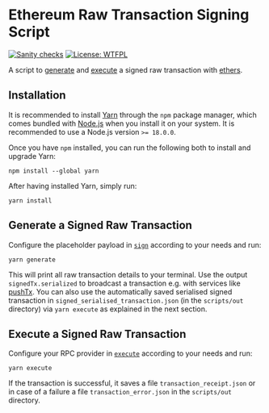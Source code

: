 # Ethereum Raw Transaction Signing Script

[![Sanity checks](https://github.com/pcaversaccio/raw-tx/actions/workflows/checks.yml/badge.svg)](https://github.com/pcaversaccio/raw-tx/actions/workflows/checks.yml)
[![License: WTFPL](https://img.shields.io/badge/License-WTFPL-blue.svg)](http://www.wtfpl.net/about)

A script to [generate](./scripts/sign.ts) and [execute](./scripts/execute.ts) a signed raw transaction with [ethers](https://docs.ethers.org/v6).

## Installation

It is recommended to install [Yarn](https://classic.yarnpkg.com) through the `npm` package manager, which comes bundled with [Node.js](https://nodejs.org/en) when you install it on your system. It is recommended to use a Node.js version `>= 18.0.0`.

Once you have `npm` installed, you can run the following both to install and upgrade Yarn:

```console
npm install --global yarn
```

After having installed Yarn, simply run:

```console
yarn install
```

## Generate a Signed Raw Transaction

Configure the placeholder payload in [`sign`](./scripts/sign.ts) according to your needs and run:

```console
yarn generate
```

This will print all raw transaction details to your terminal. Use the output `signedTx.serialized` to broadcast a transaction e.g. with services like [pushTx](https://etherscan.io/pushTx). You can also use the automatically saved serialised signed transaction in `signed_serialised_transaction.json` (in the `scripts/out` directory) via `yarn execute` as explained in the next section.

## Execute a Signed Raw Transaction

Configure your RPC provider in [`execute`](./scripts/execute.ts) according to your needs and run:

```console
yarn execute
```

If the transaction is successful, it saves a file `transaction_receipt.json` or in case of a failure a file `transaction_error.json` in the `scripts/out` directory.
